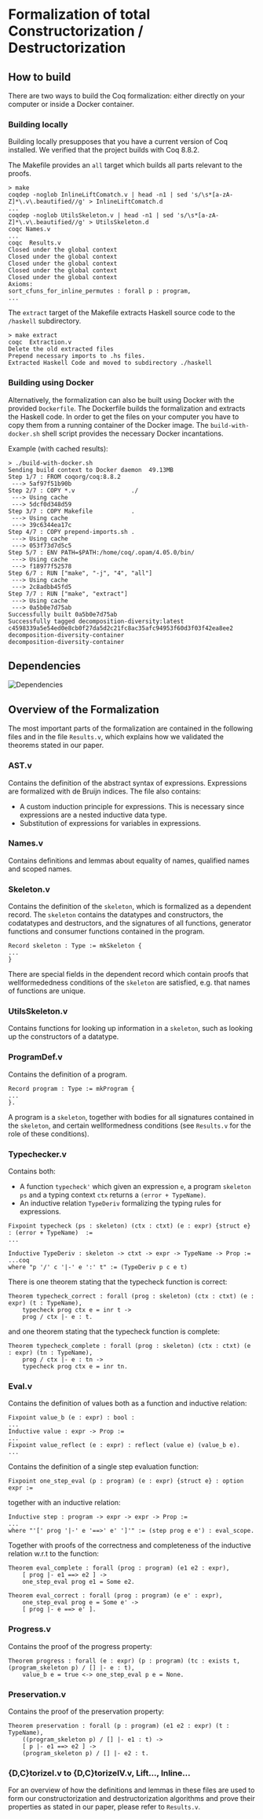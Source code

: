 # Formalization of total Constructorization / Destructorization

## How to build

There are two ways to build the Coq formalization: either directly on your computer or inside a Docker container.

### Building locally

Building locally presupposes that you have a current version of Coq installed. We verified that the project builds with Coq 8.8.2.

The Makefile provides an `all` target which builds all parts relevant to the proofs.

```console
> make
coqdep -noglob InlineLiftComatch.v | head -n1 | sed 's/\s*[a-zA-Z]*\.v\.beautified//g' > InlineLiftComatch.d
...
coqdep -noglob UtilsSkeleton.v | head -n1 | sed 's/\s*[a-zA-Z]*\.v\.beautified//g' > UtilsSkeleton.d
coqc Names.v
...
coqc  Results.v
Closed under the global context
Closed under the global context
Closed under the global context
Closed under the global context
Closed under the global context
Axioms:
sort_cfuns_for_inline_permutes : forall p : program,
...
```

The `extract` target of the Makefile extracts Haskell source code to the `/haskell` subdirectory.

```console
> make extract
coqc  Extraction.v
Delete the old extracted files
Prepend necessary imports to .hs files.
Extracted Haskell Code and moved to subdirectory ./haskell
```

### Building using Docker

Alternatively, the formalization can also be built using Docker with the provided `Dockerfile`.
The Dockerfile builds the formalization and extracts the Haskell code. In order to get the files on your computer you have to copy them from a running container of the Docker image. The `build-with-docker.sh` shell script provides the necessary Docker incantations.

Example (with cached results):

```console
> ./build-with-docker.sh
Sending build context to Docker daemon  49.13MB
Step 1/7 : FROM coqorg/coq:8.8.2
 ---> 5af97f51b90b
Step 2/7 : COPY *.v                ./
 ---> Using cache
 ---> 5dcf0d348d59
Step 3/7 : COPY Makefile           .
 ---> Using cache
 ---> 39c6344ea17c
Step 4/7 : COPY prepend-imports.sh .
 ---> Using cache
 ---> 053f73d7d5c5
Step 5/7 : ENV PATH=$PATH:/home/coq/.opam/4.05.0/bin/
 ---> Using cache
 ---> f18977f52578
Step 6/7 : RUN ["make", "-j", "4", "all"]
 ---> Using cache
 ---> 2c8adbb45fd5
Step 7/7 : RUN ["make", "extract"]
 ---> Using cache
 ---> 0a5b0e7d75ab
Successfully built 0a5b0e7d75ab
Successfully tagged decomposition-diversity:latest
c4598339a5e54ed0e8cb0f27da5d2c21fc8ac35afc94953f60d3f03f42ea8ee2
decomposition-diversity-container
decomposition-diversity-container
```

## Dependencies

![Dependencies](Results.png)

## Overview of the Formalization

The most important parts of the formalization are contained in the following files
and in the file `Results.v`, which explains how we validated the theorems stated in our paper.

### AST.v

Contains the definition of the abstract syntax of expressions.
Expressions are formalized with de Bruijn indices.
The file also contains:
- A custom induction principle for expressions. This is necessary since expressions are a nested inductive data type.
- Substitution of expressions for variables in expressions.

### Names.v

Contains definitions and lemmas about equality of names, qualified names and scoped names.

### Skeleton.v

Contains the definition of the `skeleton`, which is formalized as a dependent record.
The `skeleton` contains the datatypes and constructors, the codatatypes and destructors, and the signatures of all
functions, generator functions and consumer functions contained in the program.

```coq
Record skeleton : Type := mkSkeleton {
...
}
```

There are special fields in the dependent record which contain proofs that wellformededness conditions of the `skeleton` are
satisfied, e.g. that names of functions are unique.

### UtilsSkeleton.v

Contains functions for looking up information in a `skeleton`, such as looking up the constructors of a datatype.

### ProgramDef.v

Contains the definition of a program.

```coq
Record program : Type := mkProgram {
...
}.
```

A program is a `skeleton`, together with bodies for all signatures contained in the `skeleton`, and certain wellformedness conditions
(see `Results.v` for the role of these conditions).

### Typechecker.v

Contains both:

- A function `typecheck'` which given an expression `e`, a program `skeleton` `ps` and a typing context `ctx` returns a `(error + TypeName)`.
- An inductive relation `TypeDeriv` formalizing the typing rules for expressions.

```coq
Fixpoint typecheck (ps : skeleton) (ctx : ctxt) (e : expr) {struct e} : (error + TypeName)  :=
...

Inductive TypeDeriv : skeleton -> ctxt -> expr -> TypeName -> Prop :=
...coq
where "p '/' c '|-' e ':' t" := (TypeDeriv p c e t)
```

There is one theorem stating that the typecheck function is correct:

```coq
Theorem typecheck_correct : forall (prog : skeleton) (ctx : ctxt) (e : expr) (t : TypeName),
    typecheck prog ctx e = inr t ->
    prog / ctx |- e : t.
```

and one theorem stating that the typecheck function is complete:

```coq
Theorem typecheck_complete : forall (prog : skeleton) (ctx : ctxt) (e : expr) (tn : TypeName),
    prog / ctx |- e : tn ->
    typecheck prog ctx e = inr tn.
```

### Eval.v

Contains the definition of values both as a function and inductive relation:

```coq
Fixpoint value_b (e : expr) : bool :
...
Inductive value : expr -> Prop :=
...
Fixpoint value_reflect (e : expr) : reflect (value e) (value_b e).
...
```

Contains the definition of a single step evaluation function:

```coq
Fixpoint one_step_eval (p : program) (e : expr) {struct e} : option expr :=
```

together with an inductive relation:

```coq
Inductive step : program -> expr -> expr -> Prop :=
...
where "'[' prog '|-' e '==>' e' ']'" := (step prog e e') : eval_scope.
```

Together with proofs of the correctness and completeness of the inductive relation w.r.t to the
function:

```coq
Theorem eval_complete : forall (prog : program) (e1 e2 : expr),
    [ prog |- e1 ==> e2 ] ->
    one_step_eval prog e1 = Some e2.
	
Theorem eval_correct : forall (prog : program) (e e' : expr),
    one_step_eval prog e = Some e' ->
    [ prog |- e ==> e' ].
```

### Progress.v

Contains the proof of the progress property:

```coq
Theorem progress : forall (e : expr) (p : program) (tc : exists t, (program_skeleton p) / [] |- e : t),
    value_b e = true <-> one_step_eval p e = None.
```

### Preservation.v

Contains the proof of the preservation property:

```coq
Theorem preservation : forall (p : program) (e1 e2 : expr) (t : TypeName),
    ((program_skeleton p) / [] |- e1 : t) ->
    [ p |- e1 ==> e2 ] ->
    (program_skeleton p) / [] |- e2 : t.
```

### {D,C}torizeI.v to {D,C}torizeIV.v, Lift..., Inline...

For an overview of how the definitions and lemmas in these files are used to form our constructorization
and destructorization algorithms and prove their properties as stated in our paper, please refer to `Results.v`.

